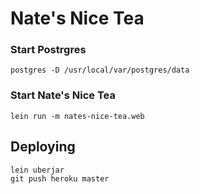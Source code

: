 # Nate's Nice Tea

### Start Postrgres

    postgres -D /usr/local/var/postgres/data

### Start Nate's Nice Tea

    lein run -m nates-nice-tea.web

## Deploying

    lein uberjar
    git push heroku master
